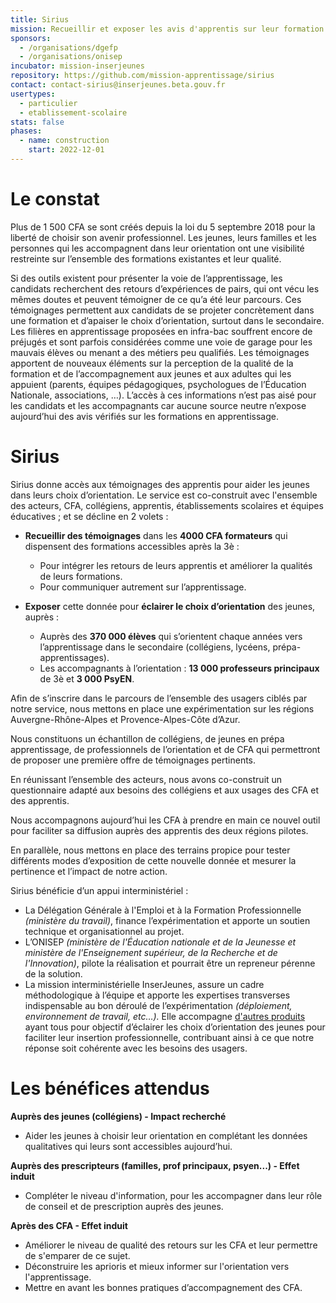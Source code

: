 ```yaml
---
title: Sirius
mission: Recueillir et exposer les avis d'apprentis sur leur formation
sponsors:
  - /organisations/dgefp
  - /organisations/onisep
incubator: mission-inserjeunes
repository: https://github.com/mission-apprentissage/sirius
contact: contact-sirius@inserjeunes.beta.gouv.fr
usertypes:
  - particulier
  - etablissement-scolaire
stats: false
phases:
  - name: construction
    start: 2022-12-01
---
```

# Le constat

Plus de 1 500 CFA se sont créés depuis la loi du 5 septembre 2018 pour la liberté de choisir son avenir professionnel. Les jeunes, leurs familles et les personnes qui les accompagnent dans leur orientation ont une visibilité restreinte sur l’ensemble des formations existantes et leur qualité.

Si des outils existent pour présenter la voie de l’apprentissage, les candidats recherchent des retours d’expériences de pairs, qui ont vécu les mêmes doutes et peuvent témoigner de ce qu’a été leur parcours. Ces témoignages permettent aux candidats de se projeter concrètement dans une formation et d’apaiser le choix d’orientation, surtout dans le secondaire. Les filières en apprentissage  proposées en infra-bac souffrent encore de préjugés et sont parfois considérées comme une voie de garage pour les mauvais élèves ou menant a des métiers peu qualifiés. Les témoignages apportent de nouveaux éléments sur la perception de la qualité de la formation et de l’accompagnement aux jeunes et aux adultes qui les appuient (parents, équipes pédagogiques, psychologues de l’Éducation Nationale, associations, …). L’accès à ces informations n’est pas aisé pour les candidats et les accompagnants car aucune source neutre n’expose aujourd’hui des avis vérifiés sur les formations en apprentissage.

# Sirius

Sirius donne accès aux témoignages des apprentis pour aider les jeunes dans leurs choix d’orientation. Le service est co-construit avec l'ensemble des acteurs, CFA, collégiens, apprentis, établissements scolaires et équipes éducatives ; et se décline en 2 volets :

* **Recueillir des témoignages** dans les **4000 CFA formateurs** qui dispensent des formations accessibles après la 3è :

  * Pour intégrer les retours de leurs apprentis et améliorer la qualités de leurs formations.
  * Pour communiquer autrement sur l’apprentissage.
* **Exposer** cette donnée pour **éclairer le choix d’orientation** des jeunes, auprès :

  * Auprès des **370 000 élèves** qui s’orientent chaque années vers l’apprentissage dans le secondaire (collégiens, lycéens, prépa-apprentissages).
  * Les accompagnants à l’orientation : **13 000 professeurs principaux** de 3è et **3 000 PsyEN**.

Afin de s’inscrire dans le parcours de l’ensemble des usagers ciblés par notre service, nous mettons en place une expérimentation sur les régions Auvergne-Rhône-Alpes et Provence-Alpes-Côte d’Azur.

Nous constituons un échantillon de collégiens, de jeunes en prépa apprentissage, de professionnels de l’orientation et de CFA qui permettront de proposer une première offre de témoignages pertinents.

En réunissant l’ensemble des acteurs, nous avons co-construit un questionnaire adapté aux besoins des collégiens et aux usages des CFA et des apprentis.

Nous accompagnons aujourd’hui les CFA à prendre en main ce nouvel outil pour faciliter sa diffusion auprès des apprentis des deux régions pilotes.

En parallèle, nous mettons en place des terrains propice pour tester différents modes d’exposition de cette nouvelle donnée et mesurer la pertinence et l’impact de notre action.

Sirius bénéficie d’un appui interministériel :

* La Délégation Générale à l'Emploi et à la Formation Professionnelle *(ministère du travail)*, finance l’expérimentation et apporte un soutien technique et organisationnel au projet.
* L’ONISEP *(ministère de l'Éducation nationale et de la Jeunesse et ministère de l'Enseignement supérieur, de la Recherche et de l'Innovation)*, pilote la réalisation et pourrait être un repreneur pérenne de la solution.
* La mission interministérielle InserJeunes, assure un cadre méthodologique à l’équipe et apporte les expertises transverses indispensable au bon déroulé de l’expérimentation *(déploiement, environnement de travail, etc…).* Elle accompagne [d'autres produits](https://beta.gouv.fr/startups/?incubateur=mission-inserjeunes) ayant tous pour objectif d’éclairer les choix d’orientation des jeunes pour faciliter leur insertion professionnelle, contribuant ainsi à ce que notre réponse soit cohérente avec les besoins des usagers.

# Les bénéfices attendus

**Auprès des jeunes (collégiens) - Impact recherché**

* Aider les jeunes à choisir leur orientation en complétant les données qualitatives qui leurs sont accessibles aujourd’hui.

**Auprès des prescripteurs (familles, prof principaux, psyen...) - Effet induit**

* Compléter le niveau d'information, pour les accompagner dans leur rôle de conseil et de prescription auprès des jeunes.

**Après des CFA - Effet induit**

* Améliorer le niveau de qualité des retours sur les CFA et leur permettre de s'emparer de ce sujet.
* Déconstruire les aprioris et mieux informer sur l'orientation vers l'apprentissage.
* Mettre en avant les bonnes pratiques d’accompagnement des CFA.